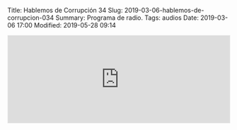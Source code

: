 Title: Hablemos de Corrupción 34
Slug: 2019-03-06-hablemos-de-corrupcion-034
Summary: Programa de radio.
Tags: audios
Date: 2019-03-06 17:00
Modified: 2019-05-28 09:14


<iframe id='audio_36367278' frameborder='0' allowfullscreen='' scrolling='no' height='200' style='border:1px solid #EEE; box-sizing:border-box; width:100%;' src="https://mx.ivoox.com/es/player_ej_36367278_4_1.html?c1=ff6600"></iframe>
